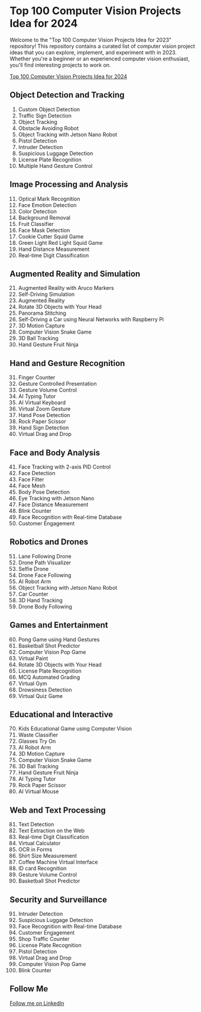 # Top 100 Computer Vision Projects Idea for 2024

Welcome to the "Top 100 Computer Vision Projects Idea for 2023" repository! This repository contains a curated list of computer vision project ideas that you can explore, implement, and experiment with in 2023. Whether you're a beginner or an experienced computer vision enthusiast, you'll find interesting projects to work on.

[Top 100 Computer Vision Projects Idea for 2024](https://github.com/user-attachments/assets/7ce271cf-9319-421b-ae5e-7c63c15852e2)

## Object Detection and Tracking
1. Custom Object Detection
2. Traffic Sign Detection
3. Object Tracking
4. Obstacle Avoiding Robot
5. Object Tracking with Jetson Nano Robot
6. Pistol Detection
7. Intruder Detection
8. Suspicious Luggage Detection
9. License Plate Recognition
10. Multiple Hand Gesture Control

## Image Processing and Analysis
11. Optical Mark Recognition
12. Face Emotion Detection
13. Color Detection
14. Background Removal
15. Fruit Classifier
16. Face Mask Detection
17. Cookie Cutter Squid Game
18. Green Light Red Light Squid Game
19. Hand Distance Measurement
20. Real-time Digit Classification

## Augmented Reality and Simulation
21. Augmented Reality with Aruco Markers
22. Self-Driving Simulation
23. Augmented Reality
24. Rotate 3D Objects with Your Head
25. Panorama Stitching
26. Self-Driving a Car using Neural Networks with Raspberry Pi
27. 3D Motion Capture
28. Computer Vision Snake Game
29. 3D Ball Tracking
30. Hand Gesture Fruit Ninja

## Hand and Gesture Recognition
31. Finger Counter
32. Gesture Controlled Presentation
33. Gesture Volume Control
34. AI Typing Tutor
35. AI Virtual Keyboard
36. Virtual Zoom Gesture
37. Hand Pose Detection
38. Rock Paper Scissor
39. Hand Sign Detection
40. Virtual Drag and Drop

## Face and Body Analysis
41. Face Tracking with 2-axis PID Control
42. Face Detection
43. Face Filter
44. Face Mesh
45. Body Pose Detection
46. Eye Tracking with Jetson Nano
47. Face Distance Measurement
48. Blink Counter
49. Face Recognition with Real-time Database
50. Customer Engagement

## Robotics and Drones
51. Lane Following Drone
52. Drone Path Visualizer
53. Selfie Drone
54. Drone Face Following
55. AI Robot Arm
56. Object Tracking with Jetson Nano Robot
57. Car Counter
58. 3D Hand Tracking
59. Drone Body Following

## Games and Entertainment
60. Pong Game using Hand Gestures
61. Basketball Shot Predictor
62. Computer Vision Pop Game
63. Virtual Paint
64. Rotate 3D Objects with Your Head
65. License Plate Recognition
66. MCQ Automated Grading
67. Virtual Gym
68. Drowsiness Detection
69. Virtual Quiz Game

## Educational and Interactive
70. Kids Educational Game using Computer Vision
71. Waste Classifier
72. Glasses Try On
73. AI Robot Arm
74. 3D Motion Capture
75. Computer Vision Snake Game
76. 3D Ball Tracking
77. Hand Gesture Fruit Ninja
78. AI Typing Tutor
79. Rock Paper Scissor
80. AI Virtual Mouse

## Web and Text Processing
81. Text Detection
82. Text Extraction on the Web
83. Real-time Digit Classification
84. Virtual Calculator
85. OCR in Forms
86. Shirt Size Measurement
87. Coffee Machine Virtual Interface
88. ID card Recognition
89. Gesture Volume Control
90. Basketball Shot Predictor

## Security and Surveillance
91. Intruder Detection
92. Suspicious Luggage Detection
93. Face Recognition with Real-time Database
94. Customer Engagement
95. Shop Traffic Counter
96. License Plate Recognition
97. Pistol Detection
98. Virtual Drag and Drop
99. Computer Vision Pop Game
100. Blink Counter

## Follow Me

[Follow me on LinkedIn](https://www.linkedin.com/in/farukalamai/)


